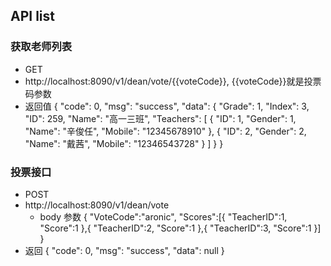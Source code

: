 ## API list
### 获取老师列表
* GET
* http://localhost:8090/v1/dean/vote/{{voteCode}}, {{voteCode}}就是投票码参数
* 返回值
	{
	    "code": 0,
	    "msg": "success",
	    "data": {
	        "Grade": 1,
	        "Index": 3,
	        "ID": 259,
	        "Name": "高一三班",
	        "Teachers": [
	            {
	                "ID": 1,
	                "Gender": 1,
	                "Name": "辛俊任",
	                "Mobile": "12345678910"
	            },
	            {
	                "ID": 2,
	                "Gender": 2,
	                "Name": "戴茜",
	                "Mobile": "12346543728"
	            }
	        ]
	    }
	}


### 投票接口
* POST
* http://localhost:8090/v1/dean/vote
	+ body 参数
	{
		"VoteCode":"aronic",
		"Scores":[{
			"TeacherID":1,
			"Score":1
		},{
			"TeacherID":2,
			"Score":1
		},{
			"TeacherID":3,
			"Score":1
		}]
	}
* 返回
	{
	    "code": 0,
	    "msg": "success",
	    "data": null
	}
